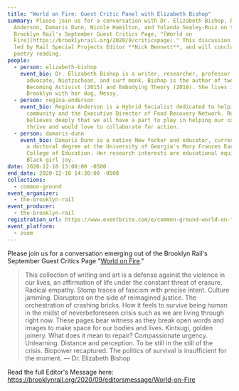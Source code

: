 ```yaml
---
title: "World on Fire: Guest Critic Panel with Elizabeth Bishop"
summary: Please join us for a conversation with Dr. Elizabeth Bishop, Regina
  Anderson, Damaris Dunn, Nicole Hamilton, and Yolanda Sealey-Ruiz on the
  Brooklyn Rail's September Guest Critics Page, "[World on
  Fire](https://brooklynrail.org/2020/9/criticspage)." This discussion will be
  led by Rail Special Projects Editor **Nick Bennett**, and will conclude with a
  poetry reading.
people:
  - person: elizabeth-bishop
    event_bio: Dr. Elizabeth Bishop is a writer, researcher, professor, youth
      advocate, Nietzschean, and surf monk. Bishop is the author of two books,
      Becoming Activist (2015) and Embodying Theory (2018). She lives in
      Brooklyn with her dog, Messy.
  - person: regina-anderson
    event_bio: Regina Anderson is a Hybrid Socialist dedicated to helping the
      community and the Executive Director of Food Recovery Network. Regina
      believes deeply that we all have a part to play in helping our communities
      thrive and would love to collaborate for action.
  - person: damaris-dunn
    event_bio: Damaris Dunn is a native New Yorker and educator, currently pursuing
      a doctoral degree at the University of Georgia's Mary Frances Early
      College of Education. Her research interests are educational equity and
      Black girl joy.
date: 2020-12-10 13:00:00 -0500
end_date: 2020-12-10 14:30:00 -0500
collections:
  - common-ground
event_organizer:
  - the-brooklyn-rail
event_producer:
  - the-brooklyn-rail
registration_url: https://www.eventbrite.com/e/common-ground-world-on-fire-tickets-131547238331
event_platform:
  - zoom
---
```

Please join us for a conversation emerging out of the Brooklyn Rail's September Guest Critics Page "[World on Fire](https://brooklynrail.org/2020/9/criticspage)."

> This collection of writing and art is a defense against the violence in our lives, an affirmation of life under the constant threat of erasure. Radical empathy. Stomp traces of fascism with precise intent. Culture jamming. Disruptors on the side of reimagined justice. The orchestration of crashing bricks. How it feels to survive being human in the midst of neverbeforeseen crisis such as we are living through right now. These pages bear witness as they break open words and images to make space for our bodies and lives. Kintsugi, golden joinery. What does it mean to repair? Compassionate urgency. Unlearning. Distance and perception. To be still in the still of the crisis. Biopower recaptured. The politics of survival is insufficient for the moment. — Dr. Elizabeth Bishop

Read the full Editor's Message here: <https://brooklynrail.org/2020/09/editorsmessage/World-on-Fire>